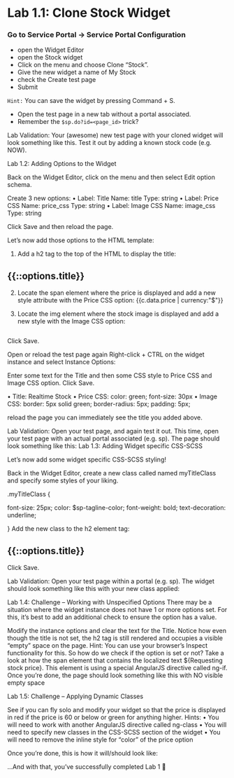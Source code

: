 # Lab 1.1: Clone Stock Widget
### Go to Service Portal -> Service Portal Configuration 
- open the Widget Editor
- open the Stock widget
- Click on the menu and choose Clone “Stock”. 
- Give the new widget a name of My Stock 
- check the Create test page 
- Submit

`Hint:` You can save the widget by pressing Command + S.

- Open the test page in a new tab without a portal associated. 
- Remember the `$sp.do?id=<page_id>` trick?





Lab Validation:
Your (awesome) new test page with your cloned widget will look something like this. Test it out by adding a known stock code (e.g. NOW).

Lab 1.2: Adding Options to the Widget

Back on the Widget Editor, click on the menu and then select Edit option schema.

Create 3 new options:
•	Label: Title		Name: title 		Type: string
•	Label: Price CSS	Name: price_css	Type: string
•	Label: Image CSS	Name: image_css	Type: string

Click Save and then reload the page.

Let’s now add those options to the HTML template:

1.	Add a h2 tag to the top of the HTML to display the title:

<h2>{{::options.title}}</h2>

2.	Locate the span element where the price is displayed and add a new style attribute with the Price CSS option:
<span style={{::options.price_css}}>{{c.data.price | currency:"$"}}</span>

3.	Locate the img element where the stock image is displayed and add a new style with the Image CSS option:
<img style={{::options.image_css}} ng-src="http://chart.finance.yahoo.com/z?s={{c.data.symbol}}&t=1d&z=l"/>

Click Save.

Open or reload the test page again
Right-click + CTRL on the widget instance and select Instance Options:

Enter some text for the Title and then some CSS style to Price CSS and Image CSS option. Click Save.

•	Title:	 	Realtime Stock
•	Price CSS:	color: green;  font-size: 30px
•	Image CSS:	border: 5px solid green; border-radius: 5px; padding: 5px;

reload the page 
you can immediately see the title you added above.

Lab Validation:
Open your test page, and again test it out. This time, open your test page with an actual portal associated (e.g. sp). The page should look something like this: 
Lab 1.3: Adding Widget specific CSS-SCSS

Let’s now add some widget specific CSS-SCSS styling!

Back in the Widget Editor,
create a new class called named myTitleClass and specify some styles of your liking.

.myTitleClass {
  
  font-size: 25px;
  color: $sp-tagline-color;
  font-weight: bold;
  text-decoration: underline;
    
}
Add the new class to the h2 element tag:

<h2 class="myTitleClass">{{::options.title}}</h2>

Click Save.


Lab Validation:
Open your test page within a portal (e.g. sp). The widget should look something like this with your new class applied:

Lab 1.4: Challenge – Working with Unspecified Options
There may be a situation where the widget instance does not have 1 or more options set.
For this, it’s best to add an additional check to ensure the option has a value.

Modify the instance options and clear the text for the Title. 
Notice how even though the title is not set, the h2 tag is still rendered and occupies a visible “empty” space on the page. 
Hint: You can use your browser’s Inspect functionality for this.
So how do we check if the option is set or not?
Take a look at how the span element that contains the localized text ${Requesting stock price}. 
This element is using a special AngularJS directive called ng-if. 
Once you’re done, the page should look something like this with NO visible empty space

Lab 1.5: Challenge – Applying Dynamic Classes

See if you can fly solo and modify your widget so that the price is 
displayed in red if the price is 60 or below or green for anything higher.
Hints:
•	You will need to work with another AngularJS directive called ng-class
•	You will need to specify new classes in the CSS-SCSS section of the widget
•	You will need to remove the inline style for “color” of the price option


Once you’re done, this is how it will/should look like: 


…And with that, you’ve successfully completed Lab 1 

